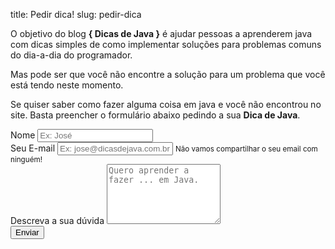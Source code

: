 title: Pedir dica!
slug: pedir-dica

O objetivo do blog **{ Dicas de Java }**
é ajudar pessoas a aprenderem java com dicas simples de como
implementar soluções para problemas comuns do dia-a-dia do programador.

Mas pode ser que você não encontre a solução para um problema que você está tendo neste momento.

Se quiser saber como fazer alguma coisa em java e você não encontrou no site.
Basta preencher o formulário abaixo pedindo a sua **Dica de Java**.

<form action="https://formspree.io/gustavo@dicasdeprogramacao.com.br" method="POST">
  <div class="form-row">
    <div class="form-group col-md-6">
        <label for="name">Nome</label>
        <input type="text" class="form-control" id="name" placeholder="Ex: José">
    </div>
    <div class="form-group col-md-6">
        <label for="email">Seu E-mail</label>
        <input type="email" class="form-control" id="email" aria-describedby="emailHelp" placeholder="Ex: jose@dicasdejava.com.br">
        <small id="emailHelp" class="form-text text-muted">Não vamos compartilhar o seu email com ninguém!</small>
    </div>
  </div>
  <div class="form-group">
    <label for="texto">Descreva a sua dúvida</label>
    <textarea class="form-control" id="texto" rows="6" placeholder="Quero aprender a fazer ... em Java."></textarea>
  </div>
  <button type="submit" class="btn btn-primary">Enviar</button>
</form>